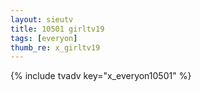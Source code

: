 ```yaml
---
layout: sieutv
title: 10501 girltv19
tags: [everyon]
thumb_re: x_girltv19
---
```

{% include tvadv key="x_everyon10501" %}
